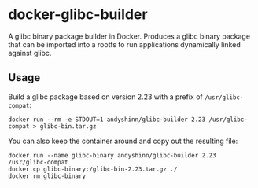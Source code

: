 # docker-glibc-builder

A glibc binary package builder in Docker. Produces a glibc binary package that can be imported into a rootfs to run applications dynamically linked against glibc.

## Usage

Build a glibc package based on version 2.23 with a prefix of `/usr/glibc-compat`:

```
docker run --rm -e STDOUT=1 andyshinn/glibc-builder 2.23 /usr/glibc-compat > glibc-bin.tar.gz
```

You can also keep the container around and copy out the resulting file:

```
docker run --name glibc-binary andyshinn/glibc-builder 2.23 /usr/glibc-compat
docker cp glibc-binary:/glibc-bin-2.23.tar.gz ./
docker rm glibc-binary
```
